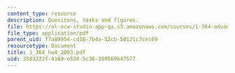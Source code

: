 ```yaml
---
content_type: resource
description: Quesitons, tasks and figures.
file: https://ol-ocw-studio-app-qa.s3.amazonaws.com/courses/1-364-advanced-geotechnical-engineering-fall-2003/3583222f4169e5205c36399569b47577_1_364_hw4_2003.pdf
file_type: application/pdf
parent_uid: f7a89954-cd18-7b4a-52cb-50121c7cec69
resourcetype: Document
title: 1_364_hw4_2003.pdf
uid: 3583222f-4169-e520-5c36-399569b47577
---
```

